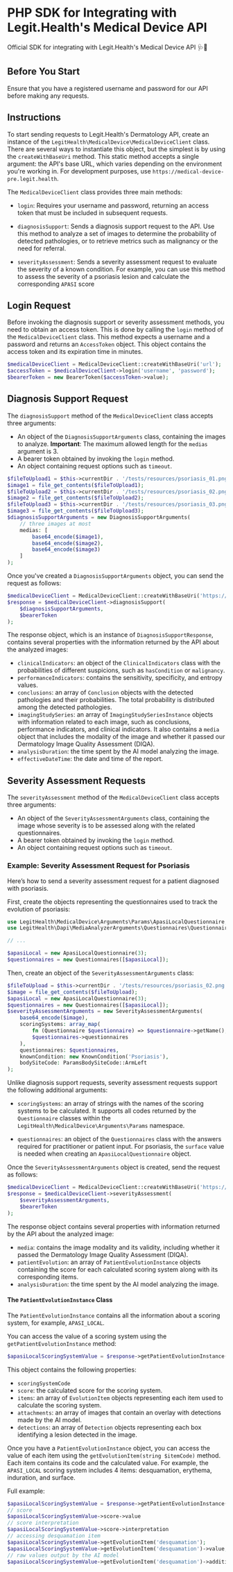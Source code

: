 # PHP SDK for Integrating with Legit.Health's Medical Device API

Official SDK for integrating with Legit.Health's Medical Device API 🩺🤖

## Before You Start

Ensure that you have a registered username and password for our API before making any requests.

## Instructions

To start sending requests to Legit.Health's Dermatology API, create an instance of the `LegitHealth\MedicalDevice\MedicalDeviceClient` class. There are several ways to instantiate this object, but the simplest is by using the `createWithBaseUri` method. This static method accepts a single argument: the API's base URL, which varies depending on the environment you're working in. For development purposes, use `https://medical-device-pre.legit.health`.

The `MedicalDeviceClient` class provides three main methods:

- `login`: Requires your username and password, returning an access token that must be included in subsequent requests.
  
- `diagnosisSupport`: Sends a diagnosis support request to the API. Use this method to analyze a set of images to determine the probability of detected pathologies, or to retrieve metrics such as malignancy or the need for referral.

- `severityAssessment`: Sends a severity assessment request to evaluate the severity of a known condition. For example, you can use this method to assess the severity of a psoriasis lesion and calculate the corresponding `APASI` score

## Login Request

Before invoking the diagnosis support or severity assessment methods, you need to obtain an access token. This is done by calling the `login` method of the `MedicalDeviceClient` class. This method expects a username and a password and returns an `AccessToken` object. This object contains the access token and its expiration time in minutes.

```php
$medicalDeviceClient = MedicalDeviceClient::createWithBaseUri('url');
$accessToken = $medicalDeviceClient->login('username', 'password');
$bearerToken = new BearerToken($accessToken->value);
```

## Diagnosis Support Request

The `diagnosisSupport` method of the `MedicalDeviceClient` class accepts three arguments:

- An object of the `DiagnosisSupportArguments` class, containing the images to analyze. **Important**: The maximum allowed length for the `medias` argument is 3.
- A bearer token obtained by invoking the `login` method.
- An object containing request options such as `timeout`.

```php
$fileToUpload1 = $this->currentDir . '/tests/resources/psoriasis_01.png';
$image1 = file_get_contents($fileToUpload1);
$fileToUpload2 = $this->currentDir . '/tests/resources/psoriasis_02.png';
$image2 = file_get_contents($fileToUpload2);
$fileToUpload3 = $this->currentDir . '/tests/resources/psoriasis_03.png';
$image3 = file_get_contents($fileToUpload3);
$diagnosisSupportArguments = new DiagnosisSupportArguments(
    // three images at most
    medias: [
        base64_encode($image1),
        base64_encode($image2),
        base64_encode($image3)
    ]
);
```

Once you've created a `DiagnosisSupportArguments` object, you can send the request as follows:

```php
$medicalDeviceClient = MedicalDeviceClient::createWithBaseUri('https://...');
$response = $medicalDeviceClient->diagnosisSupport(
    $diagnosisSupportArguments, 
    $bearerToken
);
```

The response object, which is an instance of `DiagnosisSupportResponse`, contains several properties with the information returned by the API about the analyzed images:

- `clinicalIndicators`: an object of the `ClinicalIndicators` class with the probabilities of different suspicions, such as `hasCondition` or `malignancy`.
- `performanceIndicators`: contains the sensitivity, specificity, and entropy values.
- `conclusions`: an array of `Conclusion` objects with the detected pathologies and their probabilities. The total probability is distributed among the detected pathologies.
- `imagingStudySeries`: an array of `ImagingStudySeriesInstance` objects with information related to each image, such as conclusions, performance indicators, and clinical indicators. It also contains a `media` object that includes the modality of the image and whether it passed our Dermatology Image Quality Assessment (DIQA).
- `analysisDuration`: the time spent by the AI model analyzing the image.
- `effectiveDateTime`: the date and time of the report.

## Severity Assessment Requests

The `severityAssessment` method of the `MedicalDeviceClient` class accepts three arguments:

- An object of the `SeverityAssessmentArguments` class, containing the image whose severity is to be assessed along with the related questionnaires.
- A bearer token obtained by invoking the `login` method.
- An object containing request options such as `timeout`.

### Example: Severity Assessment Request for Psoriasis

Here’s how to send a severity assessment request for a patient diagnosed with psoriasis.

First, create the objects representing the questionnaires used to track the evolution of psoriasis:

```php
use LegitHealth\MedicalDevice\Arguments\Params\ApasiLocalQuestionnaire;
use LegitHealth\Dapi\MediaAnalyzerArguments\Questionnaires\Questionnaires;

// ...

$apasiLocal = new ApasiLocalQuestionnaire(3);
$questionnaires = new Questionnaires([$apasiLocal]);
```

Then, create an object of the `SeverityAssessmentArguments` class:

```php
$fileToUpload = $this->currentDir . '/tests/resources/psoriasis_02.png';
$image = file_get_contents($fileToUpload);
$apasiLocal = new ApasiLocalQuestionnaire(3);
$questionnaires = new Questionnaires([$apasiLocal]);
$severityAssessmentArguments = new SeverityAssessmentArguments(
    base64_encode($image),
    scoringSystems: array_map(
        fn (Questionnaire $questionnaire) => $questionnaire->getName(), 
        $questionnaires->questionnaires
    ),
    questionnaires: $questionnaires,
    knownCondition: new KnownCondition('Psoriasis'),
    bodySiteCode: ParamsBodySiteCode::ArmLeft
);
```

Unlike diagnosis support requests, severity assessment requests support the following additional arguments:

- `scoringSystems`: an array of strings with the names of the scoring systems to be calculated. It supports all codes returned by the `Questionnaire` classes within the `LegitHealth\MedicalDevice\Arguments\Params` namespace.
  
- `questionnaires`: an object of the `Questionnaires` class with the answers required for practitioner or patient input. For psoriasis, the `surface` value is needed when creating an `ApasiLocalQuestionnaire` object.

Once the `SeverityAssessmentArguments` object is created, send the request as follows:

```php
$medicalDeviceClient = MedicalDeviceClient::createWithBaseUri('https://...');
$response = $medicalDeviceClient->severityAssessment(
    $severityAssessmentArguments, 
    $bearerToken
);
```

The response object contains several properties with information returned by the API about the analyzed image:

- `media`: contains the image modality and its validity, including whether it passed the Dermatology Image Quality Assessment (DIQA).
- `patientEvolution`: an array of `PatientEvolutionInstance` objects containing the score for each calculated scoring system along with its corresponding items.
- `analysisDuration`: the time spent by the AI model analyzing the image.

#### The `PatientEvolutionInstance` Class

The `PatientEvolutionInstance` contains all the information about a scoring system, for example, `APASI_LOCAL`.

You can access the value of a scoring system using the `getPatientEvolutionInstance` method:

```php
$apasiLocalScoringSystemValue = $response->getPatientEvolutionInstance(ScoringSystemCode::ApasiLocal);
```

This object contains the following properties:

- `scoringSystemCode`
- `score`: the calculated score for the scoring system.
- `items`: an array of `EvolutionItem` objects representing each item used to calculate the scoring system.
- `attachments`: an array of images that contain an overlay with detections made by the AI model.
- `detections`: an array of `Detection` objects representing each box identifying a lesion detected in the image.

Once you have a `PatientEvolutionInstance` object, you can access the value of each item using the `getEvolutionItem(string $itemCode)` method. Each item contains its code and the calculated value. For example, the `APASI_LOCAL` scoring system includes 4 items: desquamation, erythema, induration, and surface.

Full example:

```php
$apasiLocalScoringSystemValue = $response->getPatientEvolutionInstance(ScoringSystemCode::ApasiLocal);
// score
$apasiLocalScoringSystemValue->score->value
// score interpretation
$apasiLocalScoringSystemValue->score->interpretation
// accessing desquamation item
$apasiLocalScoringSystemValue->getEvolutionItem('desquamation');
$apasiLocalScoringSystemValue->getEvolutionItem('desquamation')->value;
// raw values output by the AI model
$apasiLocalScoringSystemValue->getEvolutionItem('desquamation')->additionalData;
```